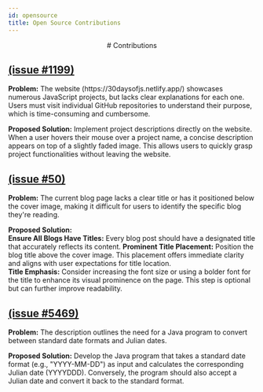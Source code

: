 ```yaml
---
id: opensource
title: Open Source Contributions
---
```


<center>
    # Contributions
</center>

## [(issue #1199)](https://github.com/swapnilsparsh/30DaysOfJavaScript/issues/1199)

<p>
<strong>Problem:</strong> 
The website (https://30daysofjs.netlify.app/) showcases numerous JavaScript projects, but lacks clear explanations for each one. Users must visit individual GitHub repositories to understand their purpose, which is time-consuming and cumbersome.
</p>
<p>
<strong>Proposed Solution:</strong> 
Implement project descriptions directly on the website. When a user hovers their mouse over a project name, a concise description appears on top of a slightly faded image. This allows users to quickly grasp project functionalities without leaving the website.
</p>

## [(issue #50)](https://github.com/CSEdgeOfficial/learn.csedge.courses/issues/50)

<p>
<strong>Problem:</strong>
The current blog page lacks a clear title or has it positioned below the cover image, making it difficult for users to identify the specific blog they're reading.
</p>

<p>
<strong>Proposed Solution:</strong>
<br/>
<strong>Ensure All Blogs Have Titles:</strong> Every blog post should have a designated title that accurately reflects its content.
<strong>Prominent Title Placement:</strong> Position the blog title above the cover image. This placement offers immediate clarity and aligns with user expectations for title location.<br/>
<strong>Title Emphasis:</strong> Consider increasing the font size or using a bolder font for the title to enhance its visual prominence on the page. This step is optional but can further improve readability.
</p>

## [(issue #5469)](https://github.com/codinasion/codinasion/pull/5510)

<p>
<strong>Problem:</strong>
The description outlines the need for a Java program to convert between standard date formats and Julian dates. 
</p>

<p>
<strong>Proposed Solution:</strong>
Develop the Java program that takes a standard date format (e.g., "YYYY-MM-DD") as input and calculates the corresponding Julian date (YYYYDDD). Conversely, the program should also accept a Julian date and convert it back to the standard format.
</p>